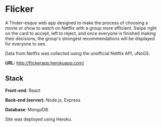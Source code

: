 # Flicker

A Tinder-esque web app designed to make the process of choosing a movie or show to watch on Netflix with a group more efficient. Swipe right on the card to accept, left to reject, and once everyone is finished making their decisions, the group's strongest recommendations will be displayed for everyone to see.

Data from Netflix was collected using the unofficial Netflix API, uNoGS.

**URL:** http://flickerapp.herokuapp.com/

## Stack

**Front-end**: React

**Back-end (server)**: Node.js, Express

**Database**: MongoDB

Site was deployed using Heroku.
